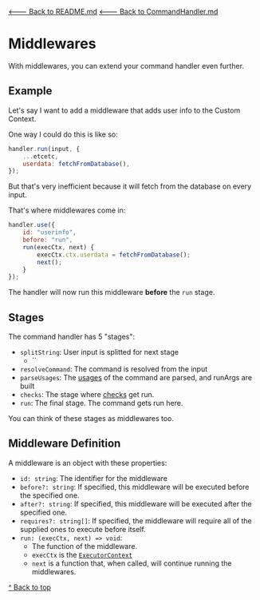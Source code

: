 [🡐 Back to README.md](../README.md#documentation)
[🡐 Back to CommandHandler.md](CommandHandler.md)

# Middlewares

With middlewares, you can extend your command handler even further.

## Example

Let's say I want to add a middleware that adds user info to the Custom Context.

One way I could do this is like so:

```js
handler.run(input, {
    ...etcetc,
    userdata: fetchFromDatabase(),
});
```

But that's very inefficient because it will fetch from the database on every input.

That's where middlewares come in:

```js
handler.use({
    id: "userinfo",
    before: "run",
    run(execCtx, next) {
        execCtx.ctx.userdata = fetchFromDatabase();
        next();
    }
});
```

The handler will now run this middleware **before** the `run` stage.

## Stages

The command handler has 5 "stages":

- `splitString`: User input is splitted for next stage
  - ``
- `resolveCommand`: The command is resolved from the input
- `parseUsages`: The [usages](Usages.md#what) of the command are parsed, and runArgs are built
- `checks`: The stage where [checks](Commands.md#checks) get run.
- `run`: The final stage. The command gets run here.

You can think of these stages as middlewares too.

## Middleware Definition

A middleware is an object with these properties:

- `id: string`: The identifier for the middleware
- `before?: string`: If specified, this middleware will be executed before the specified one.
- `after?: string`: If specified, this middleware will be executed after the specified one.
- `requires?: string[]`: If specified, the middleware will require all of the supplied ones to execute before itself.
- `run: (execCtx, next) => void`:
  - The function of the middleware.
  - `execCtx` is the [`ExecutorContext`](CommandHandler.md#executorcontext)
  - `next` is a function that, when called, will continue running the middlewares.

[^ Back to top](#middlewares)

